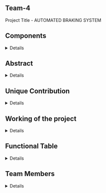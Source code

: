 ## Team-4
Project Title - AUTOMATED BRAKING SYSTEM


## Components
<details>
 
•	Basic logic gates 

•	Flip-flops 

•	Counters 

•	Register

•	Sensor Integration

• Proximity sensor

•	Comparators

•	7 segment display

•	Proximity sensor
</details>


## Abstract
<details>
An automatic emergency braking system is a safety feature installed in vehicles to mitigate collisions and prevent accidents. Clock pulse from sensor output is generated.
A tracking type ADC is used to convert the analogue output of the proximity sensor to a digital output.
4-bit up down counter is made using 4 JK Flip-Flops. The digital output of the ADC is used as input to the 4-bit counter to either count up or down to represent the changing speed of the vehicle.
The counter is updated based on the changing outputs of the ADC.
The logic for the braking system is implemented when the proximity sensor detects an obstacle.
</details>


## Unique Contribution
<details>
Automated braking systems can help prevent accidents and reduce the severity of collisions by applying brakes more quickly and effectively than a human driver. This directly contributes to road safety and can save lives. 
Automated braking systems can also reduce property damage resulting from accidents, which can have a positive economic impact by lowering insurance claims and repair costs. 
</details>


## Working of the project
<details>
The proximity sensor detects how far an obstacle by giving an analog output in the voltage range 0-5V. 5V corresponds to obstacle being very near to our vehicle.
An ADC converter is integrated into the circuit which takes the analogue output of the proximity sensor and converts it to a digital signal.
Inside the ADC converter the following circuits are present:
1.Comparator
2.An up-down counter
3.A DAC 
4.S-R Latch
The S-R Latch of the ADC gives the final digital output.
This digital output is stored in memory by another SR Latch, which is connected to a counter.
The counter is used to calculate and modify the speed of the vehicle based on the output shown by the SR Latch. For example: If the proximity sensor gives an output of 5V, the ADC converts it to a binary number and the SR Latch stores this number. If the next output given by the proximity sensor is 4V the SR Latch uses the stored binary number and decides if speed should be increased or decreased.

![DDS_working](https://github.com/Poorvab2525/Team-4/assets/127173860/6cde200b-8a8d-4a91-8d7a-167e78903be5)
</details>

## Functional Table
<details>
![image](https://github.com/Poorvab2525/Team-4/assets/127173860/7313f088-2e32-4212-a327-9c81f49b03e6)
</details>

## Team Members
<details>
1. Bhagwat Poorva Milind
   
221CS212

bhagwatpoorvamilind.221cs212@nitk.edu.in 

8275391841 
 
2. Preetha Sarkar
   
221CS236 

preethasarkar.221cs236@nitk.edu.in 

6292253051 
 
3. Reema Murthy
   
221CS240 

reemamurthy.221cs240@nitk.edu.in 

9481646942 
</details>




